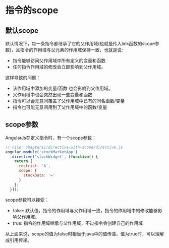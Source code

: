 # 指令的scope

## 默认scope 

默认情况下，每一条指令都继承了它的父作用域(也就是传入link函数的scope参数)，且指令的作用域与父元素的作用域保持一致，也就是说: 
* 指令能够访问父作用域中所有定义的变量和函数
* 任何指令作用域的修改会立即影响到父作用域。

这样导致的问题： 
* 该作用域中添加的变量/函数 也会影响到父作用域。
* 父作用域中也会突然出现一些变量和函数
* 指令可以会无意间覆盖了父作用域中已有的同名函数/变量
* 指令也可能无意间用到了父作用域中的函数/变量

## scope参数 

AngularJs在定义指令时，有一个scope参数：
```javascript
// File: chapter11/directive-with-scope/directive.js
angular.module('stockMarketApp')
  .directive('stockWidget', [function() {
    return {
      restrict: 'A',
      scope: {
        stockData: '='
      }
    };
  }]);
``` 
scope参数可以接受：
* false: 默认值，指令的作用域与父作用域一致，指令的作用域中的修改能够影响父作用域。
* true: 指令的作用域继承与父作用域，不过指令会创建自己的作用域

从上面来说，scope的值为false时相当于java中的值传递，值为true时，可以理解成引用传递。



